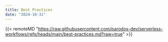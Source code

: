 ```yaml
---
title: Best Practices
date: "2024-10-31"
---
```


{{< remoteMD "https://raw.githubusercontent.com/parodos-dev/serverless-workflows/refs/heads/main/best-practices.md?raw=true" >}}

